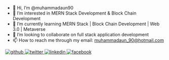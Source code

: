 - 👋 Hi, I’m @muhammadaun90
- 👀 I’m interested in MERN Stack Development & Block Chain Development
- 🌱 I’m currently learning MERN Stack | Block Chain Development | Web 3.0 | Metaverse
- 💞️ I’m looking to collaborate on full stack application development
- 📫 How to reach me through my email: muhammadaun_90@hotmail.com
<a href="https://github.com/muhammadaun90" target="_blank">
<img src=https://img.shields.io/badge/github-%2324292e.svg?&style=for-the-badge&logo=github&logoColor=white alt=github style="margin-bottom: 5px;" />
</a>
<a href="https://twitter.com/auniponi" target="_blank">
<img src=https://img.shields.io/badge/twitter-%2300acee.svg?&style=for-the-badge&logo=twitter&logoColor=white alt=twitter style="margin-bottom: 5px;" />
</a>
<a href="https://www.linkedin.com/in/syed-muhammad-aun-zaidi-35920375/" target="_blank">
<img src=https://img.shields.io/badge/linkedin-%231E77B5.svg?&style=for-the-badge&logo=linkedin&logoColor=white alt=linkedin style="margin-bottom: 5px;" />
</a>
<a href="https://www.facebook.com/syedmuhammadaunzaidi" target="_blank">
<img src=https://img.shields.io/badge/facebook-330F63.svg?&style=for-the-badge&logo=facebook&logoColor=blue alt=facebook style="margin-bottom: 5px;" />
</a>

<!---
muhammadaun90/muhammadaun90 is a ✨ special ✨ repository because its `README.md` (this file) appears on your GitHub profile.
You can click the Preview link to take a look at your changes.
--->
